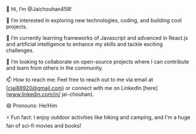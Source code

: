 👋 Hi, I’m @Jaichouhan458!

👀 I’m interested in exploring new technologies, coding, and building cool projects.

🌱 I’m currently learning frameworks of Javascript and advanced in React.js and artificial intelligence to enhance my skills and tackle exciting challenges.

💞️ I’m looking to collaborate on open-source projects where I can contribute and learn from others in the community.

📫 How to reach me: Feel free to reach out to me via email at [cjai88920@gmail.com) or connect with me on LinkedIn [here](www.linkedin.com/in/
jai-chouhan).

😄 Pronouns: He/Him

⚡ Fun fact: I enjoy outdoor activities like hiking and camping, and I'm a huge fan of sci-fi movies and books!


<!---
Jaichouhan458/Jaichouhan458 is a ✨ special ✨ repository because its `README.md` (this file) appears on your GitHub profile.
You can click the Preview link to take a look at your changes.
--->
